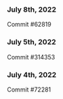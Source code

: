 ### July 8th, 2022

Commit #62819

### July 5th, 2022

Commit #314353


### July 4th, 2022

Commit #72281
